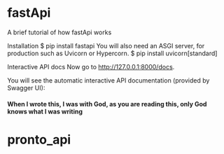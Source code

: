 # fastApi
A brief tutorial of how fastApi works 

Installation
$ pip install fastapi
You will also need an ASGI server, for production such as Uvicorn or Hypercorn.
$ pip install uvicorn[standard]

Interactive API docs
Now go to http://127.0.0.1:8000/docs.

You will see the automatic interactive API documentation (provided by Swagger UI):

#### When I wrote this, I was with God, as you are reading this, only God knows what I was writing
# pronto_api
